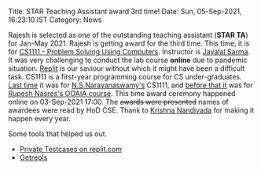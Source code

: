 Title: STAR Teaching Assistant award 3rd time!
Date: Sun, 05-Sep-2021, 16:23:10 IST
Category: News

Rajesh is selected as one of the outstanding teaching assistant (**STAR TA**) for Jan-May 2021. Rajesh is getting award for the third time.
This time, it is for [CS1111 - Problem Solving Using Computers](https://www.cse.iitm.ac.in/course_details.php?arg=MTMz). Instructor is
[Jayalal Sarma](https://www.cse.iitm.ac.in/~jayalal/). It was very challenging to conduct the lab course **online** due to pandemic situation. [Replit](replit.com) is our saviour without which it might have been a difficult task. CS1111 is a first-year programming course for CS under-graduates. [Last time](/recieved-star-ta-award-again.html)
it was for [N.S.Narayanaswamy's](https://www.cse.iitm.ac.in/~swamy) CS1111, and [before that it](rajesh-receives-star-ta-award.html) was for [Rupesh Nasres's OOAIA course](https://www.cse.iitm.ac.in/~rupesh/teaching/ooaia/jan18/).
This time award ceremony happened online on 03-Sep-2021 17:00. The <s>awards were presented</s> names of awardees were read by HoD CSE. Thank to [Krishna Nandivada](https://www.cse.iitm.ac.in/~krishna) for making it happen every year.


Some tools that helped us out.


- [Private Testcases on replit.com](https://gitlab.com/cs19m022/cs1100-april-june-section1-lab-evaluator)
- [Getrepls](https://github.com/mrprajesh/getRepls)
